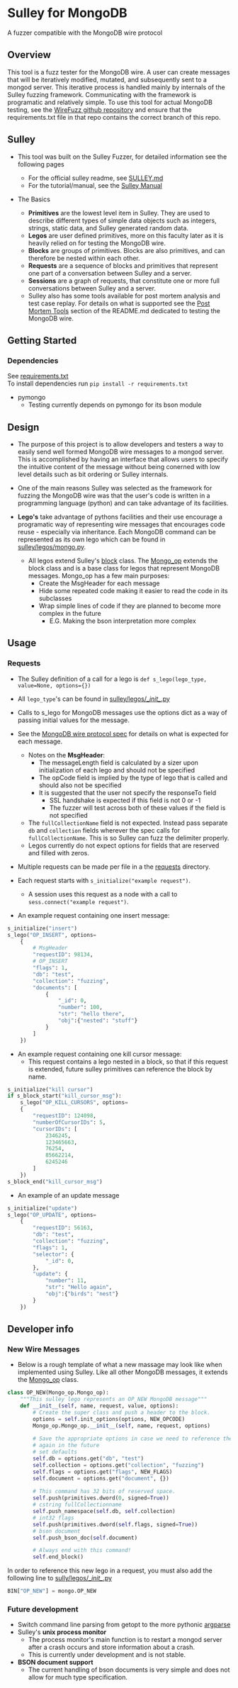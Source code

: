 # Sulley for MongoDB
A fuzzer compatible with the MongoDB wire protocol

## Overview
This tool is a fuzz tester for the MongoDB wire. A user can create messages that will be iteratively modified, mutated, and subsequently sent to a mongod server. This iterative process is handled mainly by internals of the Sulley fuzzing framework. Communicating with the framework is programatic and relatively simple. To use this tool for actual MongoDB testing, see the [WireFuzz github repository](https://github.com/10gen-interns/fuzzing/tree/matt/wirefuzz) and ensure that the requirements.txt file in that repo contains the correct branch of this repo.


## Sulley
* This tool was built on the Sulley Fuzzer, for detailed information see the following pages
    - For the official sulley readme, see [SULLEY.md](./SULLEY.md)
    - For the tutorial/manual, see the [Sulley Manual](http://www.fuzzing.org/wp-content/SulleyManual.pdf)

* The Basics
    - **Primitives** are the lowest level item in Sulley. They are used to describe different types of simple data objects such as integers, strings, static data, and Sulley generated random data.
    - **Legos** are user defined primitives, more on this faculty later as it is heavily relied on for testing the MongoDB wire.
    - **Blocks** are groups of primitives. Blocks are also primitives, and can therefore be nested within each other.
    - **Requests** are a sequence of blocks and primitives that represent one part of a conversation between Sulley and a server.
    - **Sessions** are a graph of requests, that constitute one or more full conversations between Sulley and a server.
    - Sulley also has some tools available for post mortem analysis and test case replay. For details on what is supported see the [Post Mortem Tools](https://github.com/10gen-interns/fuzzing/blob/matt/wirefuzz/README.md#post-mortem-tools) section of the README.md dedicated to testing the MongoDB wire.


## Getting Started
### Dependencies
See [requirements.txt](./requirements.txt)  
To install dependencies run `pip install -r requirements.txt`  
 - pymongo
    - Testing currently depends on pymongo for its bson module

## Design
* The purpose of this project is to allow developers and testers a way to easily send well formed MongoDB wire messages to a mongod server. This is accomplished by having an interface that allows users to specify the intuitive content of the message without being conerned with low level details such as bit ordering or Sulley internals.

* One of the main reasons Sulley was selected as the framework for fuzzing the MongoDB wire was that the user's code is written in a programming language (python) and can take advantage of its facilities.

* **Lego's** take advantage of pythons facilities and their use encourage a programatic way of representing wire messages that encourages code reuse - especially via inheritance. Each MongoDB command can be represented as its own lego which can be found in [sulley/legos/mongo.py](./sulley/legos/mongo.py).
    - All legos extend Sulley's [block](./sulley/blocks) class. The [Mongo_op](./sulley/legos/Mongo_op) extends the block class and is a base class for legos that represent MongoDB messages. Mongo_op has a few main purposes:
        - Create the MsgHeader for each message
        - Hide some repeated code making it easier to read the code in its subclasses
        - Wrap simple lines of code if they are planned to become more complex in the future
            - E.G. Making the bson interpretation more complex

## Usage
### Requests
* The Sulley definition of a call for a lego is `def s_lego(lego_type, value=None, options={})`
* All `lego_type`'s can be found in [sulley/legos/\__init\__.py](sulley/legos/__init__.py)
* Calls to s_lego for MongoDB messages use the options dict as a way of passing initial values for the message.
* See the [MongoDB wire protocol spec](http://docs.mongodb.org/meta-driver/latest/legacy/mongodb-wire-protocol/) for details on what is expected for each message.
    - Notes on the **MsgHeader**:
        - The messageLength field is calculated by a sizer upon initialization of each lego and should not be specified
        - The opCode field is implied by the type of lego that is called and should also not be specified
        - It is suggested that the user not specify the responseTo field
            - SSL handshake is expected if this field is not 0 or -1
            - The fuzzer will test across both of these values if the field is not specified
    - The `fullCollectionName` field is not expected. Instead pass separate `db` and `collection` fields wherever the spec calls for `fullCollectionName`. This is so Sulley can fuzz the delimiter properly.
    - Legos currently do not expect options for fields that are reserved and filled with zeros.
* Multiple requests can be made per file in a the [requests](./requests) directory.
* Each request starts with `s_initialize("example request")`.
    - A session uses this request as a node with a call to `sess.connect("example request")`.

* An example request containing one insert message:
```python
s_initialize("insert")
s_lego("OP_INSERT", options=
    {
        # MsgHeader
        "requestID": 98134,
        # OP_INSERT
        "flags": 1,
        "db": "test",
        "collection": "fuzzing",
        "documents": [
            {
                "_id": 0,
                "number": 100,
                "str": "hello there",
                "obj":{"nested": "stuff"}
            }
        ]
    })
```
* An example request containing one kill cursor message:
    - This request contains a lego nested in a block, so that if this request is extended, future sulley primitives can reference the block by name.
```python
s_initialize("kill cursor")
if s_block_start("kill_cursor_msg"):
    s_lego("OP_KILL_CURSORS", options=
    {
        "requestID": 124098,
        "numberOfCursorIDs": 5,
        "cursorIDs": [
            2346245,
            123465663,
            76254,
            85662214,
            6245246
        ]
    })
s_block_end("kill_cursor_msg")
```
* An example of an update message
```python
s_initialize("update")
s_lego("OP_UPDATE", options=
    {
        "requestID": 56163,
        "db": "test",
        "collection": "fuzzing",
        "flags": 1,
        "selector": {
            "_id": 0,
        },
        "update": {
            "number": 11,
            "str": "Hello again",
            "obj":{"birds": "nest"}
        }
    })
```

## Developer info
### New Wire Messages
* Below is a rough template of what a new massage may look like when implemented using Sulley. Like all other MongoDB messages, it extends the [Mongo_op](./sulley/legos/Mongo_op.py) class.
```python
class OP_NEW(Mongo_op.Mongo_op):
    """This sulley lego represents an OP_NEW MongoDB message"""
    def __init__(self, name, request, value, options):
        # Create the super class and push a header to the block.
        options = self.init_options(options, NEW_OPCODE)
        Mongo_op.Mongo_op.__init__(self, name, request, options)
        
        # Save the appropriate options in case we need to reference them 
        # again in the future
        # set defaults
        self.db = options.get("db", "test")
        self.collection = options.get("collection", "fuzzing")
        self.flags = options.get("flags", NEW_FLAGS)
        self.document = options.get("document", {})
       
        # This command has 32 bits of reserved space.
        self.push(primitives.dword(0, signed=True))
        # cstring fullCollectionname
        self.push_namespace(self.db, self.collection)
        # int32 flags
        self.push(primitives.dword(self.flags, signed=True))
        # bson document
        self.push_bson_doc(self.document)

        # Always end with this command!
        self.end_block()
```
In order to reference this new lego in a request, you must also add the following line to [sully/legos/\__init\__.py](sully/legos/\__init\__.py)
```python
BIN["OP_NEW"] = mongo.OP_NEW
```

### Future development
* Switch command line parsing from getopt to the more pythonic [argparse](https://docs.python.org/dev/library/argparse.html)
* Sulley's **unix process monitor**
    - The process monitor's main function is to restart a mongod server after a crash occurs and store information about a crash.
    - This is currently under development and is not stable.
* **BSON document support**
    - The current handling of bson documents is very simple and does not allow for much type specification.
